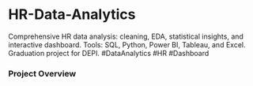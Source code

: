 # HR-Data-Analytics
Comprehensive HR data analysis: cleaning, EDA, statistical insights, and interactive dashboard. Tools: SQL, Python, Power BI, Tableau, and Excel. Graduation project for DEPI. #DataAnalytics #HR #Dashboard
### Project Overview
